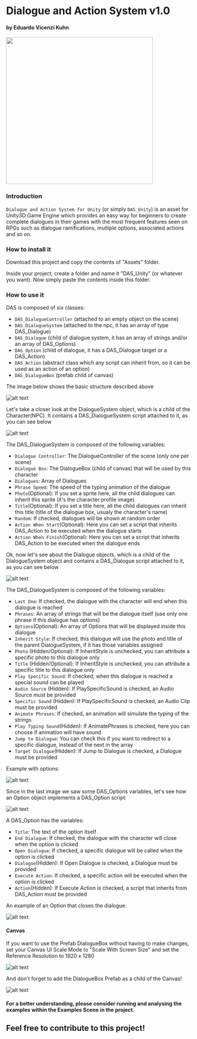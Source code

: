 # Dialogue and Action System v1.0
#### by Eduardo Vicenzi Kuhn

<img src="https://raw.githubusercontent.com/eduardovk/DAS_Unity/master/git_images/DAS_Print.PNG" width="400"/>

### Introduction
`Dialogue and Action System for Unity` (or simply `DAS_Unity`) is an asset for Unity3D Game Engine which provides an easy way for beginners to create complete dialogues in their games with the most frequent features seen on RPGs such as dialogue ramifications, multiple options, associated actions and so on.

### How to install it
Download this project and copy the contents of "Assets" folder.

Inside your project, create a folder and name it "DAS_Unity" (or whatever you want). Now simply paste the contents inside this folder.

### How to use it
DAS is composed of six classes:
- `DAS_DialogueController` (attached to an empty object on the scene)
- `DAS_DialogueSystem` (attached to the npc, it has an array of type DAS_Dialogue)
- `DAS_Dialogue` (child of dialogue system, it has an array of strings and/or an array of DAS_Options)
- `DAS_Option` (child of dialogue, it has a DAS_Dialogue target or a DAS_Action)
- `DAS_Action` (abstract class which any script can inherit from, so it can be used as an action of an option)
- `DAS_DialogueBox` (prefab child of canvas)

The image below shows the basic structure described above

![alt text](https://raw.githubusercontent.com/eduardovk/DAS_Unity/master/git_images/Basic_Structure.png)

Let's take a closer look at the DialogueSystem object, which is a child of the Character(NPC). It contains a DAS_DialogueSystem script attached to it, as you can see below

![alt text](https://raw.githubusercontent.com/eduardovk/DAS_Unity/master/git_images/DialogueSystem.png)

The DAS_DialogueSystem is composed of the following variables:
- `Dialogue Controller`: The DialogueController of the scene (only one per scene)
- `Dialogue Box`: The DialogueBox (child of canvas) that will be used by this character
- `Dialogues`: Array of Dialogues
- `Phrase Speed`: The speed of the typing animation of the dialogue
- `Photo`(Optional): If you set a sprite here, all the child dialogues can inherit this sprite (it's the character profile image)
- `Title`(Optional): If you set a title here, all the child dialogues can inherit this title (title of the dialogue box, usualy the character's name)
- `Random`: If checked, dialogues will be shown at random order
- `Action When Start`(Optional): Here you can set a script that inherits DAS_Action to be executed when the dialogue starts
- `Action When Finish`(Optional): Here you can set a script that inherits DAS_Action to be executed when the dialogue ends

Ok, now let's see about the Dialogue objects, which is a child of the DialogueSystem object and contains a DAS_Dialogue script attached to it, as you can see below

![alt text](https://raw.githubusercontent.com/eduardovk/DAS_Unity/master/git_images/Dialogue.png)

The DAS_DialogueSystem is composed of the following variables:
- `Last One`: If checked, the dialogue with the character will end when this dialogue is reached
- `Phrases`: An array of strings that will be the dialogue itself (use only one phrase if this dialogue has options)
- `Options`(Optional): An array of Options that will be displayed inside this dialogue
- `Inherit Style`: If checked, this dialogue will use the photo and title of the parent DialogueSystem, if it has those variables assigned
- `Photo` (Hidden/Optional): If InheritStyle is unchecked, you can attribute a specific photo to this dialogue only
- `Title` (Hidden/Optional): If InheritStyle is unchecked, you can attribute a specific title to this dialogue only
- `Play Specific Sound`: If checked, when this dialogue is reached a special sound can be played
- `Audio Source` (Hidden): If PlaySpecificSound is checked, an Audio Source must be provided
- `Specific Sound` (Hidden): If PlaySpecificSound is checked, an Audio Clip must be provided
- `Animate Phrases`: If checked, an animation will simulate the typing of the strings
- `Play Typing Sound`(Hidden): If AnimatePhrases is checked, here you can choose if animation will have sound
- `Jump to Dialogue`: You can check this if you want to redirect to a specific dialogue, instead of the next in the array
- `Target Dialogue`(Hidden): If Jump to Dialogue is checked, a Dialogue must be provided

Example with options:

![alt text](https://raw.githubusercontent.com/eduardovk/DAS_Unity/master/git_images/DialogueWithOptions.png)

Since in the last image we saw some DAS_Options variables, let's see how an Option object implements a DAS_Option script:

![alt text](https://raw.githubusercontent.com/eduardovk/DAS_Unity/master/git_images/OptionAction.png)

A DAS_Option has the variables:
- `Title`: The text of the option itself
- `End Dialogue`: If checked, the dialogue with the character will close when the option is clicked
- `Open Dialogue`: If checked, a specific dialogue will be called when the option is clicked
- `Dialogue`(Hidden): If Open Dialogue is checked, a Dialogue must be provided
- `Execute Action`: If checked, a specific action will be executed when the option is clicked
- `Action`(Hidden): If Execute Action is checked, a script that inherits from DAS_Action must be provided 

An example of an Option that closes the dialogue:

![alt text](https://raw.githubusercontent.com/eduardovk/DAS_Unity/master/git_images/Option.png)

#### Canvas

If you want to use the Prefab DialogueBox without having to make changes, set your Canvas UI Scale Mode to "Scale With Screen Size" and set the Reference Resolution to 1920 x 1280

![alt text](https://raw.githubusercontent.com/eduardovk/DAS_Unity/master/git_images/Canvas.PNG)

And don't forget to add the DialogueBox Prefab as a child of the Canvas!

![alt text](https://raw.githubusercontent.com/eduardovk/DAS_Unity/master/git_images/DialogBox.PNG)


#### For a better understanding, please consider running and analysing the examples within the Examples Scene in the project.

## Feel free to contribute to this project!
